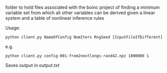 folder to hold files associated with the boinc project of finding a minimum variable set from which all other variables can be derived given a linear system and a table of nonlinear inference rules


Usage:

```
python client.py NameOfConfig NumIters RngSeed [InputFileIfDifferent]
```
e.g.
```
python client.py config-001-from2nextlongs-rand42.npz 1000000 1
```

Saves output in output.txt

